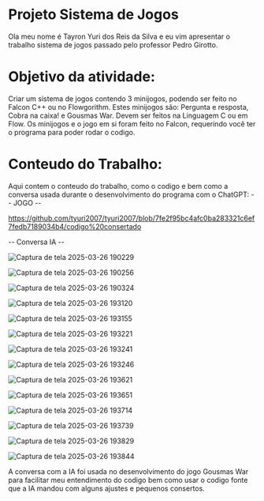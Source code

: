 # Projeto Sistema de Jogos
Ola meu nome é Tayron Yuri dos Reis da Silva e eu vim apresentar o trabalho sistema de jogos passado pelo professor Pedro Girotto.
# Objetivo da atividade:
Criar um sistema de jogos contendo 3 minijogos, podendo ser feito no Falcon C++ ou no Flowgorithm. Estes minijogos são: Pergunta e resposta, Cobra na caixa! e Gousmas War. Devem ser feitos na Linguagem C ou em Flow. Os minijogos e o jogo em si foram feito no Falcon, requerindo você ter o programa para poder rodar o codigo.
# Conteudo do Trabalho:
Aqui contem o conteudo do trabalho, como o codigo e bem como a conversa usada durante o desenvolvimento do programa com o ChatGPT:
-- JOGO --


https://github.com/tyuri2007/tyuri2007/blob/7fe2f95bc4afc0ba283321c6ef7fedb7189034b4/codigo%20consertado

-- Conversa IA --

![Captura de tela 2025-03-26 190229](https://github.com/user-attachments/assets/f302b1bf-a0b8-48f1-a10e-1955249cbfef)

![Captura de tela 2025-03-26 190256](https://github.com/user-attachments/assets/23989084-2850-4301-b7fb-4bdb122c65ab)

![Captura de tela 2025-03-26 190324](https://github.com/user-attachments/assets/7276ef3b-4ccb-4c7c-b3cd-3e383a80ec9d)

![Captura de tela 2025-03-26 193120](https://github.com/user-attachments/assets/56c81b23-73ea-4db1-b9de-129cd3361681)

![Captura de tela 2025-03-26 193155](https://github.com/user-attachments/assets/8286f09b-f61f-44c2-86d6-75274a5b881f)

![Captura de tela 2025-03-26 193221](https://github.com/user-attachments/assets/a5dc9d00-553e-4f4d-9ce3-4e6ee10a2db9)

![Captura de tela 2025-03-26 193241](https://github.com/user-attachments/assets/2071b1df-3ed9-4c73-b404-ceb6ce106856)

![Captura de tela 2025-03-26 193246](https://github.com/user-attachments/assets/16f69e43-44e9-46f7-9940-fbff45856870)

![Captura de tela 2025-03-26 193621](https://github.com/user-attachments/assets/f1046bba-8563-4f55-8d26-810ac5dc34c4)

![Captura de tela 2025-03-26 193651](https://github.com/user-attachments/assets/480b1216-9a99-4bdd-9abf-b4214a59acaf)

![Captura de tela 2025-03-26 193714](https://github.com/user-attachments/assets/2430c3af-41d4-4ec1-812b-00948e7daa27)

![Captura de tela 2025-03-26 193739](https://github.com/user-attachments/assets/4213d4f1-4f0a-43cb-ad83-e65daedb91b6)

![Captura de tela 2025-03-26 193829](https://github.com/user-attachments/assets/32edb2ac-62c2-411b-871b-68638efc490c)

![Captura de tela 2025-03-26 193844](https://github.com/user-attachments/assets/7f981dcd-7c8f-416a-8329-5bd2636d8272)

A conversa com a IA foi usada no desenvolvimento do jogo Gousmas War para facilitar meu entendimento do codigo bem como usar o codigo fonte que a IA mandou com alguns ajustes e pequenos consertos.
